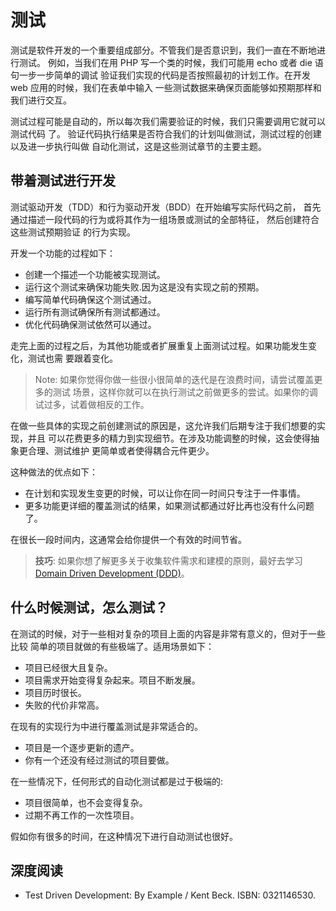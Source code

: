 测试
=======

测试是软件开发的一个重要组成部分。不管我们是否意识到，我们一直在不断地进行测试。
例如，当我们在用 PHP 写一个类的时候，我们可能用 echo 或者 die 语句一步一步简单的调试
验证我们实现的代码是否按照最初的计划工作。在开发 web 应用的时候，我们在表单中输入
一些测试数据来确保页面能够如预期那样和我们进行交互。

测试过程可能是自动的，所以每次我们需要验证的时候，我们只需要调用它就可以测试代码
了。 验证代码执行结果是否符合我们的计划叫做测试，测试过程的创建以及进一步执行叫做
自动化测试，这是这些测试章节的主要主题。


带着测试进行开发
------------------

测试驱动开发（TDD）和行为驱动开发（BDD）在开始编写实际代码之前，
首先通过描述一段代码的行为或将其作为一组场景或测试的全部特征，
然后创建符合这些测试预期验证
的行为实现。

开发一个功能的过程如下：

- 创建一个描述一个功能被实现测试。
- 运行这个测试来确保功能失败.因为这是没有实现之前的预期。
- 编写简单代码确保这个测试通过。
- 运行所有测试确保所有测试都通过。
- 优化代码确保测试依然可以通过。

走完上面的过程之后，为其他功能或者扩展重复上面测试过程。如果功能发生变化，测试也需
要跟着变化。

> Note: 如果你觉得你做一些很小很简单的迭代是在浪费时间，请尝试覆盖更多的测试
> 场景，这样你就可以在执行测试之前做更多的尝试。如果你的调试过多，试着做相反的工作。

在做一些具体的实现之前创建测试的原因是，这允许我们后期专注于我们想要的实现，并且
可以花费更多的精力到实现细节。在涉及功能调整的时候，这会使得抽象更合理、测试维护
更简单或者使得耦合元件更少。

这种做法的优点如下：

- 在计划和实现发生变更的时候，可以让你在同一时间只专注于一件事情。
- 更多功能更详细的覆盖测试的结果，如果测试都通过好比再也没有什么问题了。

在很长一段时间内，这通常会给你提供一个有效的时间节省。

> **技巧**: 如果你想了解更多关于收集软件需求和建模的原则，最好去学习 
[Domain Driven Development (DDD)](https://en.wikipedia.org/wiki/Domain-driven_design)。

什么时候测试，怎么测试？
------------------

在测试的时候，对于一些相对复杂的项目上面的内容是非常有意义的，但对于一些比较
简单的项目就做的有些极端了。适用场景如下：

- 项目已经很大且复杂。
- 项目需求开始变得复杂起来。项目不断发展。
- 项目历时很长。
- 失败的代价非常高。

在现有的实现行为中进行覆盖测试是非常适合的。

- 项目是一个逐步更新的遗产。
- 你有一个还没有经过测试的项目要做。

在一些情况下，任何形式的自动化测试都是过于极端的:

- 项目很简单，也不会变得复杂。
- 过期不再工作的一次性项目。

假如你有很多的时间，在这种情况下进行自动测试也很好。

深度阅读
-------------

- Test Driven Development: By Example / Kent Beck. ISBN: 0321146530.
